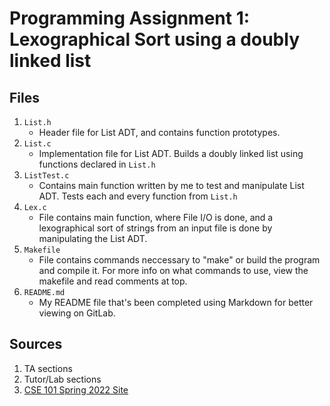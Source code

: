 # Programming Assignment 1: Lexographical Sort using a doubly linked list

## Files

1. ```List.h```
    - Header file for List ADT, and contains function prototypes.
2. ```List.c```
    - Implementation file for List ADT. Builds a doubly linked list
    using functions declared in ```List.h```
3. ```ListTest.c```
    - Contains main function written by me to test and manipulate List ADT. Tests each and every
    function from ```List.h```
4. ```Lex.c```
    - File contains main function, where File I/O is done, and a lexographical sort
    of strings from an input file is done by manipulating the List ADT.
5. ```Makefile```
    - File contains commands neccessary to "make" or build the program and compile it. For more info
    on what commands to use, view the makefile and read comments at top.
6. ```README.md```
    - My README file that's been completed using Markdown for better viewing on GitLab.

## Sources

1. TA sections
2. Tutor/Lab sections
3. [CSE 101 Spring 2022 Site](https://classes.soe.ucsc.edu/cse101/Spring22/)
